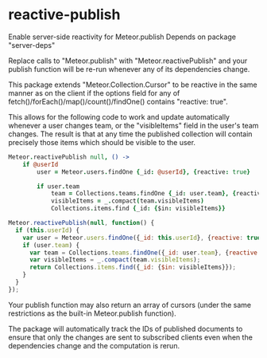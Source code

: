 reactive-publish
=====================

Enable server-side reactivity for Meteor.publish
Depends on package "server-deps"

Replace calls to "Meteor.publish" with "Meteor.reactivePublish" and
your publish function will be re-run whenever any of its dependencies
change.

This package extends "Meteor.Collection.Cursor" to be reactive in
the same manner as on the client if the options field for any of
fetch()/forEach()/map()/count()/findOne() contains "reactive: true".

This allows for the following code to work and update automatically
whenever a user changes team, or the "visibleItems" field in the user's
team changes. The result is that at any time the published collection
will contain precisely those items which should be visible to the user.

```coffeescript
Meteor.reactivePublish null, () ->
	if @userId
		user = Meteor.users.findOne {_id: @userId}, {reactive: true}

		if user.team
			team = Collections.teams.findOne {_id: user.team}, {reactive: true}
			visibleItems = _.compact(team.visibleItems)
			Collections.items.find {_id: {$in: visibleItems}}
```

```javascript
Meteor.reactivePublish(null, function() {
  if (this.userId) {
    var user = Meteor.users.findOne({_id: this.userId}, {reactive: true});
    if (user.team) {
      var team = Collections.teams.findOne({_id: user.team}, {reactive: true});
      var visibleItems = _.compact(team.visibleItems);
      return Collections.items.find({_id: {$in: visibleItems}});
    }
  }
});
```

Your publish function may also return an array of cursors (under the
same restrictions as the built-in Meteor.publish function).

The package will automatically track the IDs of published documents
to ensure that only the changes are sent to subscribed clients even
when the dependencies change and the computation is rerun.
